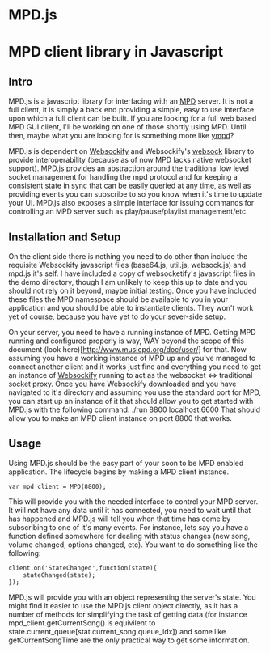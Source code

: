 # MPD.js
MPD client library in Javascript
================================

Intro
-----

MPD.js is a javascript library for interfacing with an [MPD](http://www.musicpd.org/) server. It is not a full client, it is simply a back end providing a simple, easy to use interface upon which a full client can be built. If you are looking for a full web based MPD GUI client, I'll be working on one of those shortly using MPD. Until then, maybe what you are looking for is something more like [ympd](https://github.com/notandy/ympd)?

MPD.js is dependent on [Websockify](https://github.com/kanaka/websockify) and Websockify's [websock](https://github.com/kanaka/websockify/wiki/websock.js) library to provide interoperability (because as of now MPD lacks native websocket support). MPD.js provides an abstraction around the traditional low level socket management for handling the mpd protocol and for keeping a consistent state in sync that can be easily queried at any time, as well as providing events you can subscribe to so you know when it's time to update your UI. MPD.js also exposes a simple interface for issuing commands for controlling an MPD server such as play/pause/playlist management/etc.

Installation and Setup
---------------------

On the client side there is nothing you need to do other than include the requisite Websockify javascript files (base64.js, util.js, websock.js) and mpd.js it's self. I have included a copy of websocketify's javascript files in the demo directory, though I am unlikely to keep this up to date and you should not rely on it beyond, maybe initial testing. Once you have included these files the MPD namespace should be available to you in your application and you should be able to instantiate clients. They won't work yet of course, because you have yet to do your sever-side setup.

On your server, you need to have a running instance of MPD. Getting MPD running and configured properly is way, WAY beyond the scope of this document (look here)[http://www.musicpd.org/doc/user/] for that. Now assuming you have a working instance of MPD up and you've managed to connect another client and it works just fine and everything you need to get an instance of [Websockify](https://github.com/kanaka/websockify) running to act as the websocket <=> traditional socket proxy. Once you have Websockify downloaded and you have navigated to it's directory and assuming you use the standard port for MPD, you can start up an instance of it that should allow you to get started with MPD.js with the following command:
./run 8800 localhost:6600
That should allow you to make an MPD client instance on port 8800 that works.

Usage
-----

Using MPD.js should be the easy part of your soon to be MPD enabled application. The lifecycle begins by making a MPD client instance.

    var mpd_client = MPD(8800);

This will provide you with the needed interface to control your MPD server. It will not have any data until it has connected, you need to wait until that has happened and MPD.js will tell you when that time has come by subscribing to one of it's many events. For instance, lets say you have a function defined somewhere for dealing with status changes (new song, volume changed, options changed, etc). You want to do something like the following:

    client.on('StateChanged',function(state){
        stateChanged(state);
    });

MPD.js will provide you with an object representing the server's state. You might find it easier to use the MPD.js client object directly, as it has a number of methods for simplifying the task of getting data (for instance mpd_client.getCurrentSong() is equivilent to state.current_queue[stat.current_song.queue_idx]) and some like getCurrentSongTime are the only practical way to get some information.
